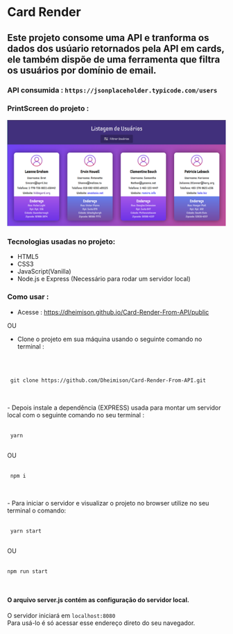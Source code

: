 # Card Render
## Este projeto consome uma API e tranforma os dados dos usúario retornados pela API em cards, ele também dispõe de uma ferramenta que filtra os usuários por domínio de email.

### API consumida : `https://jsonplaceholder.typicode.com/users`

### PrintScreen do projeto :
![Homepage](./public/img/Homepage.png)

### Tecnologias usadas no projeto:
- HTML5
- CSS3
- JavaScript(Vanilla)
- Node.js e Express (Necessário para rodar um servidor local)

### Como usar :

- Acesse : https://dheimison.github.io/Card-Render-From-API/public

OU

 - Clone o projeto em sua máquina usando o seguinte comando no terminal :
 <br>
 <pre><code>
 git clone https://github.com/Dheimison/Card-Render-From-API.git
 </code></pre>
 <br>
 - Depois instale a dependência (EXPRESS) usada para montar um servidor local com o seguinte comando no seu terminal :
 <br>
 <pre><code>
 yarn 
 </code></pre>
 OU 
 <pre><code>
 npm i
 </code></pre>
 <br>
 - Para iniciar o servidor e visualizar o projeto no browser utilize no seu terminal o comando:
 <br>

 <pre><code>
 yarn start
 </code></pre>

  OU 
<pre><code>
npm run start
</code></pre>
 <br>

 #### O arquivo server.js contém as configuração do servidor local.
 O servidor iniciará em `localhost:8080` 
 <br>
 Para usá-lo é só acessar esse endereço direto do seu navegador.